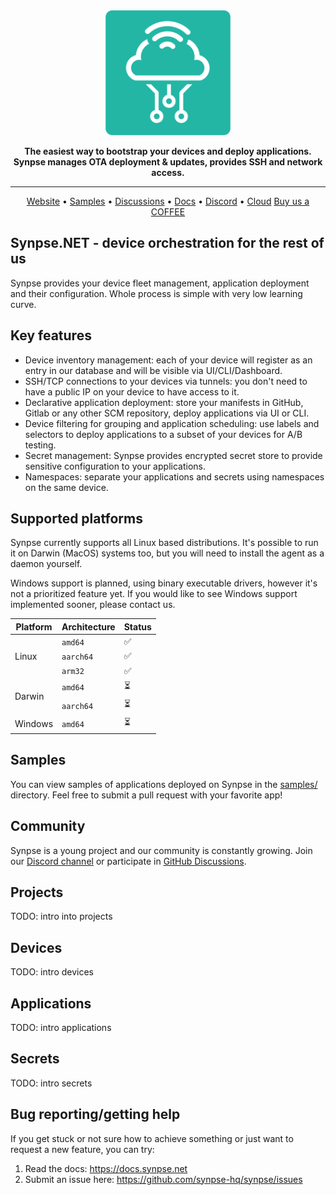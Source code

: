 <div align="center">

  <img src="https://github.com/synpse-hq/synpse/blob/main/assets/logo.png" width="200px">
  <br>

  **The easiest way to bootstrap your devices and deploy applications.
  Synpse manages OTA deployment & updates, provides SSH and network access.**

  ---

  <p align="center">
    <a href="https://synpse.net">Website</a> •
    <a href="#samples">Samples</a> •
    <a href="https://github.com/synpse-hq/synpse/discussions">Discussions</a> •
    <a href="https://docs.synpse.net">Docs</a> •
    <a href="https://discord.gg/dkgN4vVNdm">Discord</a> •
    <a href="https://cloud.synpse.net/">Cloud</a>
    <a href="https://buymeacoffee.com/synpse">Buy us a COFFEE</a>
  </p>

</div>


## Synpse.NET - device orchestration for the rest of us

Synpse provides your device fleet management, application deployment and their configuration. Whole process is simple with very low learning curve.

## Key features

- Device inventory management: each of your device will register as an entry in our database and will be visible via UI/CLI/Dashboard.
- SSH/TCP connections to your devices via tunnels: you don't need to have a public IP on your device to have access to it.
- Declarative application deployment: store your manifests in GitHub, Gitlab or any other SCM repository, deploy applications via UI or CLI.
- Device filtering for grouping and application scheduling: use labels and selectors to deploy applications to a subset of your devices for A/B testing.
- Secret management: Synpse provides encrypted secret store to provide sensitive configuration to your applications.
- Namespaces: separate your applications and secrets using namespaces on the same device.

## Supported platforms

Synpse currently supports all Linux based distributions. It's possible to run it on Darwin (MacOS) systems too, but you will need to install the agent as a daemon yourself.

Windows support is planned, using binary executable drivers, however it's not a prioritized feature yet. If you would like to see Windows support implemented sooner, please contact us.

<table>
  <thead>
    <tr>
      <th>Platform</th>
      <th>Architecture</th>
      <th>Status</th>
    </tr>
  </thead>
  <tbody>
    <tr>
      <td rowspan="3">Linux</td>
      <td><code>amd64</code></td>
      <td>✅</td>
    </tr>
    <tr>
      <td><code>aarch64</code></td>
      <td>✅</td>
    </tr>
     <tr>
      <td><code>arm32</code></td>
      <td>✅</td>
    </tr>
    <tr>
      <td rowspan="2">Darwin</td>
      <td><code>amd64</code></td>
      <td>⏳</td>
    </tr>
    <tr>
      <td><code>aarch64</code></td>
      <td>⏳</td>
    </tr>
    <tr>
      <td>Windows</td>
      <td><code>amd64</code></td>
      <td>⏳</td>
    </tr>
  </tbody>
</table>

## Samples

You can view samples of applications deployed on Synpse in the [samples/](https://github.com/synpse-hq/synpse/tree/main/samples) directory. Feel free to submit a pull request with your favorite app!

## Community

Synpse is a young project and our community is constantly growing. Join our [Discord channel](https://discord.gg/dkgN4vVNdm) or participate in [GitHub Discussions](https://github.com/synpse-hq/synpse/discussions).

## Projects

TODO: intro into projects

## Devices

TODO: intro devices

## Applications

TODO: intro applications

## Secrets

TODO: intro secrets

## Bug reporting/getting help

If you get stuck or not sure how to achieve something or just want to request a new feature, you can try:

1. Read the docs: https://docs.synpse.net
2. Submit an issue here: https://github.com/synpse-hq/synpse/issues
